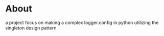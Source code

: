 # About 
a project focus on making a complex logger.config in python utilizing the singleton design pattern
